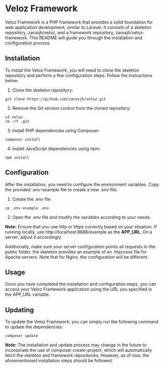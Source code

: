 
# Veloz Framework

Veloz Framework is a PHP framework that provides a solid foundation for web application development, similar to Laravel. It consists of a skeleton repository, zaroxjh/veloz, and a framework repository, zaroxjh/veloz-framework. This README will guide you through the installation and configuration process.


## Installation

To install the Veloz Framework, you will need to clone the skeleton repository and perform a few configuration steps. Follow the instructions below:


1. Clone the skeleton repository:

```
git clone https://github.com/zaroxjh/veloz.git
```

2. Remove the Git version control from the cloned repository:

```
cd veloz
rm -rf .git
```

3. Install PHP dependencies using Composer:

```
composer install
```

4. Install JavaScript dependencies using npm:

```
npm install
```

## Configuration

After the installation, you need to configure the environment variables. Copy the provided .env-example file to create a new .env file:

1. Create the .env file

```
cp .env-example .env
```

2. Open the .env file and modify the variables according to your needs.

**Note:** Ensure that you use http or https correctly based on your situation. If running locally, use http://localhost:8888/example as the **APP_URL**. On a server, adjust it accordingly.

Additionally, make sure your server configuration points all requests to the public folder. the skeleton provides an example of an .htaccess file for Apache servers. Note that for Nginx, the configuration will be different.

## Usage

Once you have completed the installation and configuration steps, you can access your Veloz Framework application using the URL you specified in the APP_URL variable.

## Updating

To update the Veloz Framework, you can simply run the following command to update the dependencies:

```
composer update
```

**Note:** The installation and update process may change in the future to incorporate the use of composer create-project, which will automatically fetch the skeleton and framework repositories. However, as of now, the aforementioned installation steps should be followed.
